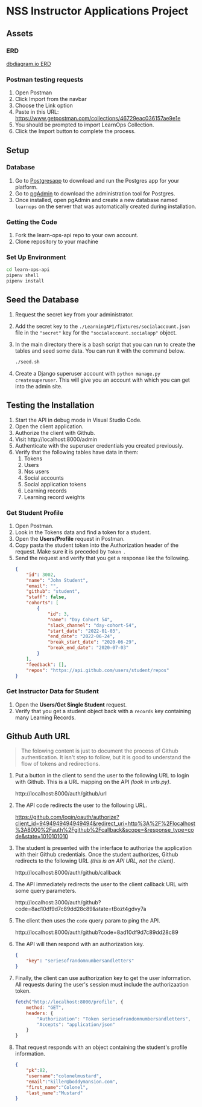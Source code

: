 # NSS Instructor Applications Project

## Assets

### ERD

[dbdiagram.io ERD](https://dbdiagram.io/d/6005cc1080d742080a36d6d8)


### Postman testing requests

1. Open Postman
1. Click Import from the navbar
1. Choose the Link option
1. Paste in this URL: https://www.getpostman.com/collections/46729eac036157ae9e1e
1. You should be prompted to import LearnOps Collection.
1. Click the Import button to complete the process.

## Setup

### Database

1. Go to [Postgresapp](https://postgresapp.com/) to download and run the Postgres app for your platform.
2. Go to [pgAdmin](https://www.pgadmin.org/download/) to download the administration tool for Postgres.
3. Once installed, open pgAdmin and create a new database named `learnops` on the server that was automatically created during installation.

### Getting the Code

1. Fork the learn-ops-api repo to your own account.
1. Clone repository to your machine

### Set Up Environment

```sh
cd learn-ops-api
pipenv shell
pipenv install
```

## Seed the Database

1. Request the secret key from your administrator.

1. Add the secret key to the `./LearningAPI/fixtures/socialaccount.json` file in the `"secret"` key for the `"socialaccount.socialapp"` object.

1. In the main directory there is a bash script that you can run to create the tables and seed some data. You can run it with the command below.

    ```sh
    ./seed.sh
    ```

1. Create a Django superuser account with `python manage.py createsuperuser`. This will give you an account with which you can get into the admin site.

## Testing the Installation

1. Start the API in debug mode in Visual Studio Code.
1. Open the client application.
1. Authorize the client with Github.
1. Visit http://localhost:8000/admin
1. Authenticate with the superuser credentials you created previously.
1. Verify that the following tables have data in them:
    1. Tokens
    1. Users
    1. Nss users
    1. Social accounts
    1. Social application tokens
    1. Learning records
    1. Learning record weights

### Get Student Profile

1. Open Postman.
1. Look in the Tokens data and find a token for a student.
1. Open the **Users/Profile** request in Postman.
1. Copy pasta the student token into the Authorization header of the request. Make sure it is preceded by `Token `.
1. Send the request and verify that you get a response like the following.
    ```json
    {
        "id": 3002,
        "name": "John Student",
        "email": "",
        "github": "student",
        "staff": false,
        "cohorts": [
            {
                "id": 3,
                "name": "Day Cohort 54",
                "slack_channel": "day-cohort-54",
                "start_date": "2022-01-03",
                "end_date": "2022-06-24",
                "break_start_date": "2020-06-29",
                "break_end_date": "2020-07-03"
            }
        ],
        "feedback": [],
        "repos": "https://api.github.com/users/student/repos"
    }
    ```

### Get Instructor Data for Student

1. Open the **Users/Get Single Student** request.
1. Verify that you get a student object back with a `records` key containing many Learning Records.

## Github Auth URL

> The folowing content is just to document the process of Github authentication. It isn't step to follow, but it is good to understand the flow of tokens and redirections.

1. Put a button in the client to send the user to the following URL to login with Github. This is a URL mapping on the API _(look in urls.py)_.

    http://localhost:8000/auth/github/url

1. The API code redirects the user to the following URL.

    https://github.com/login/oauth/authorize?client_id=9494949494949494&redirect_uri=http%3A%2F%2Flocalhost%3A8000%2Fauth%2Fgithub%2Fcallback&scope=&response_type=code&state=1010101010

1. The student is presented with the interface to authorize the application with their Github credentials. Once the student authorizes, Github redirects to the following URL _(this is an API URL, not the client)_.

    http://localhost:8000/auth/github/callback

1. The API immediately redirects the user to the client callback URL with some query parameters.

    http://localhost:3000/auth/github?code=8ad10df9d7c89dd28c89&state=tBozt4gdvy7a

1. The client then uses the `code` query param to ping the API.

    http://localhost:8000/auth/github?code=8ad10df9d7c89dd28c89

1. The API will then respond with an authorization key.

    ```json
    {
        "key": "seriesofrandomnumbersandletters"
    }
    ```

1. Finally, the client can use authorization key to get the user information. All requests during the user's session must include the authorizaation token.

    ```js
    fetch("http://localhost:8000/profile", {
        method: "GET",
        headers: {
            "Authorization": "Token seriesofrandomnumbersandletters",
            "Accepts": "application/json"
        }
    }
    ```

1. That request responds with an object containing the student's profile information.

    ```json
    {
        "pk":82,
        "username":"colonelmustard",
        "email":"killer@boddymansion.com",
        "first_name":"Colonel",
        "last_name":"Mustard"
    }
    ```
